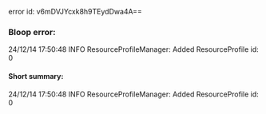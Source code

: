 error id: v6mDVJYcxk8h9TEydDwa4A==
### Bloop error:

24/12/14 17:50:48 INFO ResourceProfileManager: Added ResourceProfile id: 0
#### Short summary: 

24/12/14 17:50:48 INFO ResourceProfileManager: Added ResourceProfile id: 0